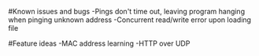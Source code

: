 #Known issues and bugs
-Pings don't time out, leaving program hanging when pinging unknown address
-Concurrent read/write error upon loading file

#Feature ideas
-MAC address learning
-HTTP over UDP
